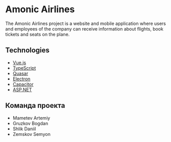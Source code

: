 # Amonic Airlines
The Amonic Airlines project is a website and mobile application where users and employees of the company can receive information about flights, book tickets and seats on the plane.

## Technologies
- [Vue.js](https://vuejs.org/)
- [TypeScript](https://www.typescriptlang.org/)
- [Quasar](https://quasar.dev/)
- [Electron](https://www.electronjs.org/)
- [Capacitor](https://capacitorjs.com/)
- [ASP.NET](https://dotnet.microsoft.com/en-us/apps/aspnet)

## Команда проекта
- Mametev Artemiy
- Gruzkov Bogdan
- Shlik Daniil
- Zemskov Semyon
